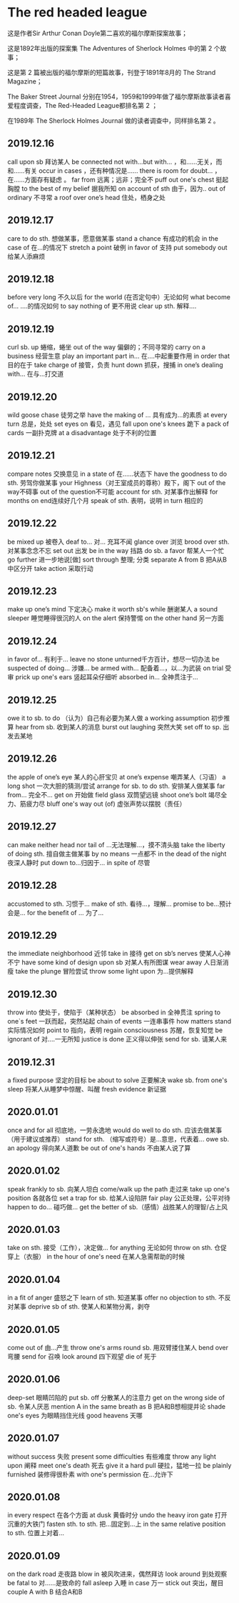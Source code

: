 # The red headed league
这是作者Sir Arthur Conan Doyle第二喜欢的福尔摩斯探案故事； 

这是1892年出版的探案集 The Adventures of Sherlock Holmes 中的第 2 个故事；

这是第 2 篇被出版的福尔摩斯的短篇故事，刊登于1891年8月的 The Strand Magazine；

The Baker Street Journal 分别在1954，1959和1999年做了福尔摩斯故事读者喜爱程度调查，The Red-Headed League都排名第 2 ；

 在1989年 The Sherlock Holmes Journal 做的读者调查中，同样排名第 2 。

## 2019.12.16
call upon sb 拜访某人
be connected not with...but with... ，和......无关，而和......有关
occur in cases ，还有种情况是......
there is room for doubt... ，在......方面存有疑虑 。
far from 远离；远非；完全不
puff out one's chest  挺起胸膛
to the best of my belief 据我所知
on account of sth 由于，因为..
out of ordinary 不寻常
a roof over one’s head 住处，栖身之处

## 2019.12.17
care to do sth. 想做某事，愿意做某事
stand a chance 有成功的机会
in the case of 在...的情况下
stretch a point 破例
in favor of 支持
put somebody out给某人添麻烦

## 2019.12.18
before very long 不久以后
for the world  (在否定句中）无论如何
what become of...   ....的情况如何
to say nothing of  更不用说
clear up sth.  解释....

## 2019.12.19
curl sb. up 蜷缩，蜷坐
out of the way 偏僻的；不同寻常的
carry on a business 经营生意
play an important part in…  在….中起重要作用
in order that 目的在于
take charge of 接管，负责
hunt down 抓获，搜捕
in one’s dealing with…   在与…打交道

## 2019.12.20
wild goose chase 徒劳之举
have the making of ...  具有成为...的素质
at every turn 总是，处处
set eyes on 看见，遇见
fall upon one's knees 跪下
a pack of cards 一副扑克牌
at a disadvantage 处于不利的位置

## 2019.12.21
compare notes 交换意见
in a state of 在……状态下
have the goodness to do sth. 劳驾你做某事
your Highness（对王室成员的尊称）殿下，阁下
out of the way不碍事
out of the question不可能
account for sth. 对某事作出解释
for months on end连续好几个月
speak of sth. 表明，说明
in turn 相应的

## 2019.12.22
be mixed up 被卷入
deaf to... 对... 充耳不闻
glance over 浏览
brood over sth. 对某事念念不忘
set out 出发
be in the way 挡路
do sb. a favor 帮某人一个忙
go further 进一步地说[做]
sort through 整理; 分类
separate A from B 把A从B中区分开
take action 采取行动

## 2019.12.23
make up one’s mind 下定决心
make it worth sb's while 酬谢某人
a sound sleeper 睡觉睡得很沉的人
on the alert 保持警惕
on the other hand 另一方面

## 2019.12.24
in favor of…  有利于…
leave no stone unturned千方百计，想尽一切办法
be suspected of doing… 涉嫌…
be armed with… 配备着…，以…为武装
on trial  受审
prick up one's ears 竖起耳朵仔细听
absorbed in…  全神贯注于… 

## 2019.12.25
owe it to sb. to do  （认为）自己有必要为某人做
a working assumption 初步推算
hear from sb. 收到某人的消息
burst out laughing  突然大笑
set off to sp. 出发去某地

## 2019.12.26
the apple of one’s eye 某人的心肝宝贝
at one’s expense 嘲弄某人（习语）
a long shot 一次大胆的猜测/尝试
arrange for sb. to do sth. 安排某人做某事
far from… 完全不...
get on 开始做
field glass 双筒望远镜
shoot one’s bolt 竭尽全力、筋疲力尽
bluff one's way out (of) 虚张声势以摆脱（责任）

## 2019.12.27
can make neither head nor tail of …无法理解…，摸不清头脑
take the liberty of doing sth. 擅自做主做某事
by no means 一点都不
in the dead of the night 夜深人静时
put down to…归因于…
in spite of 尽管

## 2019.12.28
accustomed to sth. 习惯于…
make of sth. 看待…，理解…
promise to be…预计会是…
for the benefit of … 为了…

## 2019.12.29
the immediate neighborhood  近邻
take in 接待
get on sb’s nerves 使某人心神不宁
have some kind of design upon sb  对某人有所图谋
wear away 人日渐消瘦
take the plunge 冒险尝试
throw some light upon 为...提供解释 
 
## 2019.12.30
throw into  使处于，使陷于（某种状态）
be absorbed in 全神贯注
spring to one`s feet  一跃而起，突然站起
chain of events  一连串事件
how matters stand  实际情况如何
point to  指向，表明
regain consciousness  苏醒，恢复知觉
be ignorant of  对....一无所知
justice is done 正义得以伸张
send for sb. 请某人来

## 2019.12.31
a fixed purpose  坚定的目标
be about to solve  正要解决
wake sb. from one's sleep  将某人从睡梦中惊醒、叫醒
fresh evidence  新证据

## 2020.01.01
once and for all 彻底地，一劳永逸地
would do well to do sth. 应该去做某事（用于建议或推荐）
stand for sth. （缩写或符号）是...意思，代表着...
owe sb. an apology 得向某人道歉
be out of one's hands 不由某人说了算
## 2020.01.02
speak frankly to sb. 向某人坦白
come/walk up the path 走过来
take up one's position 各就各位
set a trap for sb. 给某人设陷阱
fair play 公正处理，公平对待
happen to do… 碰巧做…
get the better of sb.（感情）战胜某人的理智/占上风

## 2020.01.03
take on sth. 接受（工作），决定做…
for anything 无论如何
throw on sth. 仓促穿上（衣服）
in the hour of one's need 在某人急需帮助的时候

## 2020.01.04
in a fit of anger 盛怒之下
learn of sth. 知道某事
offer no objection to sth. 不反对某事
deprive sb of sth. 使某人和某物分离，剥夺

## 2020.01.05
come out of 由…产生
throw one's arms round sb.  用双臂搂住某人
bend over 弯腰
send for 召唤
look around 四下观望
die of 死于

## 2020.01.06
deep-set  眼睛凹陷的
put sb. off 分散某人的注意力
get on the wrong side of sb. 令某人厌恶
mention A in the same breath as B 把A和B想相提并论
shade one's eyes 为眼睛挡住光线
good heavens 天哪

## 2020.01.07
without success 失败
present some difficulties 有些难度
throw any light upon 阐释
meet one's death 死去
give it a hard pull 硬拉，猛地一拉
be plainly furnished 装修得很朴素
with one's permission 在...允许下

## 2020.01.08
in every respect 在各个方面
at dusk 黄昏时分
undo the heavy iron gate 打开沉重的大铁门
fasten sth. to sth. 把...固定到...上
in the same relative position to sth. 位置上对着...

## 2020.01.09
on the dark road 走夜路
blow in 被风吹进来，偶然拜访
look around 到处观察
be fatal to 对......是致命的
fall asleep 入睡
in case 万一
stick out 突出，醒目
couple A with B 结合A和B





